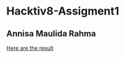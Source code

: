 # Hacktiv8-Assigment1
## Annisa Maulida Rahma
[Here are the result](https://annisam23.github.io/Hacktiv8-Assigment1/)
